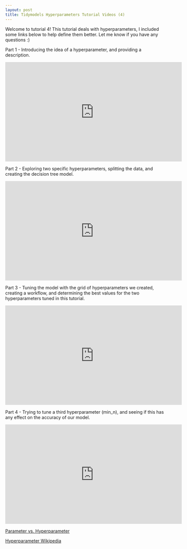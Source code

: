 ```yaml
---
layout: post
title: Tidymodels Hyperparameters Tutorial Videos (4)
---
```

Welcome to tutorial 4! This tutorial deals with hyperparameters, I included some links below to help define them better. Let me know if you have any questions :)

Part 1 - Introducing the idea of a hyperparameter, and providing a description.
<iframe width="560" height="315" src="https://www.youtube.com/embed/SQzYULe4qiQ" frameborder="0" allow="autoplay; encrypted-media" allowfullscreen></iframe>

Part 2 - Exploring two specific hyperparameters, splitting the data, and creating the decision tree model. 
<iframe width="560" height="315" src="https://www.youtube.com/embed/VjB0jpB0fRA" frameborder="0" allow="autoplay; encrypted-media" allowfullscreen></iframe>

Part 3 - Tuning the model with the grid of hyperparameters we created, creating a workflow, and determining the best values for the two hyperparameters tuned in this tutorial. 
<iframe width="560" height="315" src="https://www.youtube.com/embed/8X8FXLICMMY" frameborder="0" allow="autoplay; encrypted-media" allowfullscreen></iframe>

Part 4 - Trying to tune a third hyperparameter (min_n), and seeing if this has any effect on the accuracy of our model. 
<iframe width="560" height="315" src="https://www.youtube.com/embed/IX9PBdkaRRo" frameborder="0" allow="autoplay; encrypted-media" allowfullscreen></iframe>


[Parameter vs. Hyperparameter](https://machinelearningmastery.com/difference-between-a-parameter-and-a-hyperparameter/)

[Hyperparameter Wikipedia](https://en.wikipedia.org/wiki/Hyperparameter_(machine_learning))